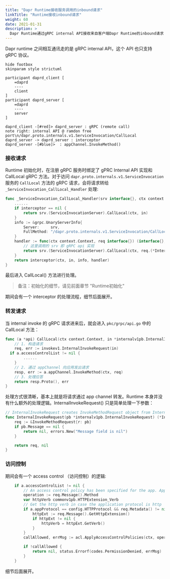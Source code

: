 ```yaml
---
title: "Dapr Runtime接收服务调用的inbound请求"
linkTitle: "Runtime接收inbound请求"
weight: 60
date: 2021-01-31
description: >
  Dapr Runtime通过gRPC internal API接收来自客户端Dapr Runtime的inbound请求
---
```


Dapr runtime 之间相互通讯走的是 gRPC internal API，这个 API 也只支持 gRPC 协议。

```plantuml
hide footbox
skinparam style strictuml

participant daprd_client [
    =daprd
    ----
    client
]
participant daprd_server [
    =daprd
    ----
    server
]

daprd_client -[#red]> daprd_server : gRPC (remote call)
note right: internal API @ ramdon free port\n/dapr.proto.internals.v1.ServiceInvocation/CallLocal
daprd_server -> daprd_server : interceptor
daprd_server -[#blue]>  : appChannel.InvokeMethod()
```

### 接收请求

Runtime 初始化时，在注册 gRPC 服务时绑定了 gPRC Internal API 实现和 CallLocal gRPC 方法。对于访问 `dapr.proto.internals.v1.ServiceInvocation` 服务的 `CallLocal` 方法的 gRPC 请求，会将请求转给 `_ServiceInvocation_CallLocal_Handler` 处理:

```go
func _ServiceInvocation_CallLocal_Handler(srv interface{}, ctx context.Context, dec func(interface{}) error, interceptor grpc.UnaryServerInterceptor) (interface{}, error) {
	......
	if interceptor == nil {
		return srv.(ServiceInvocationServer).CallLocal(ctx, in)
	}
	info := &grpc.UnaryServerInfo{
		Server:     srv,
		FullMethod: "/dapr.proto.internals.v1.ServiceInvocation/CallLocal",
	}
	handler := func(ctx context.Context, req interface{}) (interface{}, error) {
        // 这里调用的 srv 即 gRPC api 实现
		return srv.(ServiceInvocationServer).CallLocal(ctx, req.(*InternalInvokeRequest))  
	}
	return interceptor(ctx, in, info, handler)
}
```

最后进入 CallLocal() 方法进行处理。

> 备注：初始化的细节，请见前面章节 "Runtime初始化"

期间会有一个 interceptor 的处理流程，细节后面展开。

### 转发请求

当 internal invoke 的 gRPC 请求进来后，就会进入 `pkc/grpc/api.go` 中的 CallLocal 方法：

```go
func (a *api) CallLocal(ctx context.Context, in *internalv1pb.InternalInvokeRequest) (*internalv1pb.InternalInvokeResponse, error) {
	// 1. 构造请求
	req, err := invokev1.InternalInvokeRequest(in)
  if a.accessControlList != nil {
		......
	}
	// 2. 通过 appChannel 向应用发出请求
	resp, err := a.appChannel.InvokeMethod(ctx, req)
    // 3. 处理应答
	return resp.Proto(), err
}
```

处理方式很清晰，基本上就是将请求通过 app channel 转发。Runtime 本身并没有什么额外的处理逻辑。InternalInvokeRequest() 只是简单处理一下参数：

```go
// InternalInvokeRequest creates InvokeMethodRequest object from InternalInvokeRequest pb object.
func InternalInvokeRequest(pb *internalv1pb.InternalInvokeRequest) (*InvokeMethodRequest, error) {
	req := &InvokeMethodRequest{r: pb}
	if pb.Message == nil {
		return nil, errors.New("Message field is nil")
	}

	return req, nil
}
```

### 访问控制

期间会有一个 access control （访问控制）的逻辑:

```go
	if a.accessControlList != nil {
		// An access control policy has been specified for the app. Apply the policies.
		operation := req.Message().Method
		var httpVerb commonv1pb.HTTPExtension_Verb
		// Get the http verb in case the application protocol is http
		if a.appProtocol == config.HTTPProtocol && req.Metadata() != nil && len(req.Metadata()) > 0 {
			httpExt := req.Message().GetHttpExtension()
			if httpExt != nil {
				httpVerb = httpExt.GetVerb()
			}
		}
		callAllowed, errMsg := acl.ApplyAccessControlPolicies(ctx, operation, httpVerb, a.appProtocol, a.accessControlList)

		if !callAllowed {
			return nil, status.Errorf(codes.PermissionDenied, errMsg)
		}
	}
```

细节后面展开。
